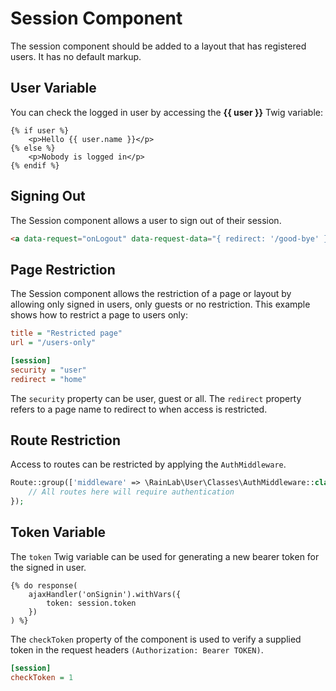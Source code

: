 # Session Component

The session component should be added to a layout that has registered users. It has no default markup.

## User Variable

You can check the logged in user by accessing the **{{ user }}** Twig variable:

```twig
{% if user %}
    <p>Hello {{ user.name }}</p>
{% else %}
    <p>Nobody is logged in</p>
{% endif %}
```

## Signing Out

The Session component allows a user to sign out of their session.

```html
<a data-request="onLogout" data-request-data="{ redirect: '/good-bye' }">Sign out</a>
```

## Page Restriction

The Session component allows the restriction of a page or layout by allowing only signed in users, only guests or no restriction. This example shows how to restrict a page to users only:

```ini
title = "Restricted page"
url = "/users-only"

[session]
security = "user"
redirect = "home"
```

The `security` property can be user, guest or all. The `redirect` property refers to a page name to redirect to when access is restricted.

## Route Restriction

Access to routes can be restricted by applying the `AuthMiddleware`.

```php
Route::group(['middleware' => \RainLab\User\Classes\AuthMiddleware::class], function () {
    // All routes here will require authentication
});
```

## Token Variable

The `token` Twig variable can be used for generating a new bearer token for the signed in user.

```twig
{% do response(
    ajaxHandler('onSignin').withVars({
        token: session.token
    })
) %}
```

The `checkToken` property of the component is used to verify a supplied token in the request headers `(Authorization: Bearer TOKEN)`.

```ini
[session]
checkToken = 1
```
